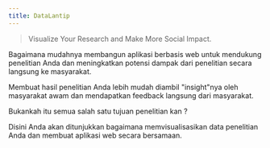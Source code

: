 ```yaml
---
title: DataLantip
---
```


> Visualize Your Research and Make More Social Impact.

Bagaimana mudahnya membangun aplikasi berbasis web untuk mendukung penelitian Anda dan meningkatkan potensi dampak dari penelitian secara langsung ke masyarakat.

Membuat hasil penelitian Anda lebih mudah diambil "insight"nya oleh masyarakat awam dan mendapatkan feedback langsung dari masyarakat.


Bukankah itu semua salah satu tujuan penelitian kan ?


Disini Anda akan ditunjukkan bagaimana memvisualisasikan data penelitian Anda dan membuat aplikasi web secara bersamaan.







